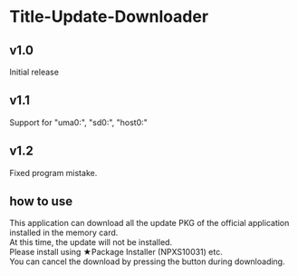 # Title-Update-Downloader

## v1.0
Initial release

## v1.1
Support for "uma0:", "sd0:", "host0:"

## v1.2
Fixed program mistake.

## how to use
This application can download all the update PKG of the official application installed in the memory card.<br>
At this time, the update will not be installed.<br>
Please install using ★Package Installer (NPXS10031) etc.<br>
You can cancel the download by pressing the button during downloading.<br>
